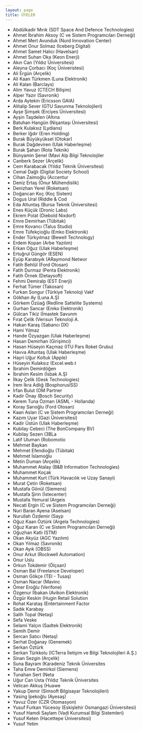 ```yaml
---
layout: page
title: ÜYELER
---
```

- Abdülkadir Mırık (SDT Space And Defence Technologies)
- Ahmet İbrahim Aksoy (C ve Sistem Programcıları Derneği)
- Ahmet Mert Avunduk (Nurd Innovation Center)
- Ahmet Onur Solmaz (Iceberg Digital)
- Ahmet Samet Halıcı (Havelsan)
- Ahmet Suhan Oka (Keon Enerji)
- Akın Can (Yıldız Üniversitesi)
- Aleyna Çorbacı (Koç Üniveristesi)
- Ali Ergün (Arçelik)
- Ali Kaan Türkmen (Luna Elektronik)
- Ali Kalan (Barclays)
- Alim Yavuz (CTECH Bilişim)
- Alper Yazır (Savronik)
- Arda Aytekin (Ericsson GAIA)
- Alitalip Sever (GTU Savunma Teknolojileri)
- Ayşe Şimşek (Erciyes Üniversitesi)
- Ayşin Taşdelen (Altına
- Batuhan Hangün (Nişantaşı Üniversitesi)
- Berk Kulaksız (Lydians)
- Berker Iğdır (Eren Holding)
- Burak Büyükyüksel (Otokar)
- Burak Dağdeviren (Ulak Haberleşme)
- Burak Şahan (Rota Teknik)
- Bünyamin Şenel (Mavi Alp Bilgi Teknolojiler
- Canberk Sezer (Arçelik)
- Cem Karabacak (Yıldız Teknik Üniversitesi)
- Cemal Dağlı (Digital Society School)
- Cihan Zaimoğlu (Accentur
- Deniz Ertaş (Onur Mühendislik)
- Denizhan Yerel (Roketsan)
- Doğancan Koç (Koç Sistem)
- Dogus Ural (Riddle &amp; Cod
- Eda Altuntaş (Bursa Teknik Üniversitesi)
- Enes Küçük (Dronic Labs)
- Ekrem Polat (Diebold Nixdorf)
- Emre Demirhan (Tübitak)
- Emre Kovancı (Talus Studio)
- Emre Tüfekçioğlu (Emko Elektronik)
- Ender Türkyılmaz (Bewell Technology)
- Erdem Kopan (Arbe Yazılım)
- Erkan Oğuz (Ulak Haberleşme)
- Ertuğrul Güngör (ESEN)
- Eyüp Karabıyık (ARaymond Networ
- Fatih Behlül (Ford Otosan)
- Fatih Durmaz (Penta Elektronik)
- Fatih Örnek (Detaysoft)
- Fehmi Demiralp (EST Enerji)
- Ferhat Tümer (Takosan)
- Furkan Songur (Türkiye Teknoloji Vakf
- Gökhan Ay (Luna A.Ş)
- Görkem Özüağ (Redline Sattelite Systems)
- Gurhan Sancar (Emko Elektronik)
- Gülcan Tikiz (İmastek Savunm
- Fırat Çelik (Verisun Teknoloji A.
- Hakan Karaş (Sabancı DX)
- Hami Yılmaz
- Hande Özyazgan (Ulak Haberleşme)
- Hasan Demirhan (Girişimci)
- Hasan Hüseyin Kaçmaz (ITU Pars Roket Grubu)
- Havva Altuntaş (Ulak Haberleşme)
- Hayri Uğur Koltuk (Apple)
- Hüseyin Kulaksız (Excel.web.t
- İbrahim Demirdöğen
- İbrahim Kesim (İsbak A.Ş)
- İlkay Çelik (Gesk Technologies)
- İrem İkra Adlığ (BosphorusISS)
- İrfan Bulut (OM Partner
- Kadir Önay (Bosch Security)
- Kerem Tuna Özman (ASML - Hollanda)
- Koray Sarıoğlu (Ford Otosan)
- Kaan Aslan (C ve Sistem Programcıları Derneği)
- Kazım Uyar (Gazi Üniversitesi)
- Kadir Üstün (Ulak Haberleşme)
- Kubilay Cebeci (The BonCompany BV)
- Kubilay Sezen (3BLa
- Latif Uluman (Robomotio
- Mehmet Baykan
- Mehmet Efendioğlu (Tübitak)
- Mehmet İslamoğlu
- Metin Duman (Arçelik)
- Muhammet Atalay (B&amp;B Information Technologies)
- Muhammet Koçak
- Muhammet Kurt (Türk Havacılık ve Uzay Sanayi)
- Murat Çetin (Roketsan)
- Mustafa Gönül (Siemens)
- Mustafa Şirin (İstecenter)
- Mustafa Yemural (Argeis
- Necati Ergin (C ve Sistem Programcıları Derneği)
- Nuri Baran Ayena (Aselsan)
- Nurullah Özdemir (Sayp
- Oğuz Kaan Öztürk (Argela Technologies)
- Oğuz Karan (C ve Sistem Programcıları Derneği)
- Oğuzhan Katlı (STM)
- Okan Akyüz (AGC Yazılım)
- Okan Yılmaz (Savronik)
- Okan Ayık (OBSS)
- Onur Arkut (Rockwell Automation)
- Onur Uslu
- Orkun Tokdemir (Ölçsan)
- Osman Bal (Freelance Developer)
- Osman Gökçe (TEI - Tusaş)
- Osman Nacar (Mavinc
- Ömer Eroğlu (Verifone)
- Özgenur İlbakan (Avikon Elektronik)
- Özgür Keskin (Hugin Retail Solution
- Rohat Karataş (Entertainment Factor
- Sadık Karabay
- Salih Topal (Netaş)
- Sefa Veske
- Selami Yalçın (Sadtek Elektronik)
- Semih Demir
- Sercan Satıcı (Netaş)
- Serhat Doğanay (Genemek)
- Serkan Öztürk
- Serkan Türkkolu (ICTerra İletişim ve Bilgi Teknolojileri A.Ş.)
- Sinan Sezgin (Arçelik)
- Suna Bayram (Karadeniz Teknik Üniversites
- Taha Emre Demirkol (Siemens)
- Tunahan Sert (Neta
- Uğur Can Usta (Yıldız Teknik Üniversites
- Velican Akkuş (Huawe
- Yakup Demir (Simsoft Bilgisayar Teknolojileri)
- Yasing İpekoğlu (Ayesaş)
- Yavuz Özer (CZR Otomasyon)
- Yusuf Furkan Yücesoy (Eskişlehir Osmangazi Üniversitesi)
- Yusuf Hamdi Saylam (Vadi Kurumsal Bilgi Sistemleri)
- Yusuf Keten (Hacettepe Üniversitesi)
- Yusuf Yetim

